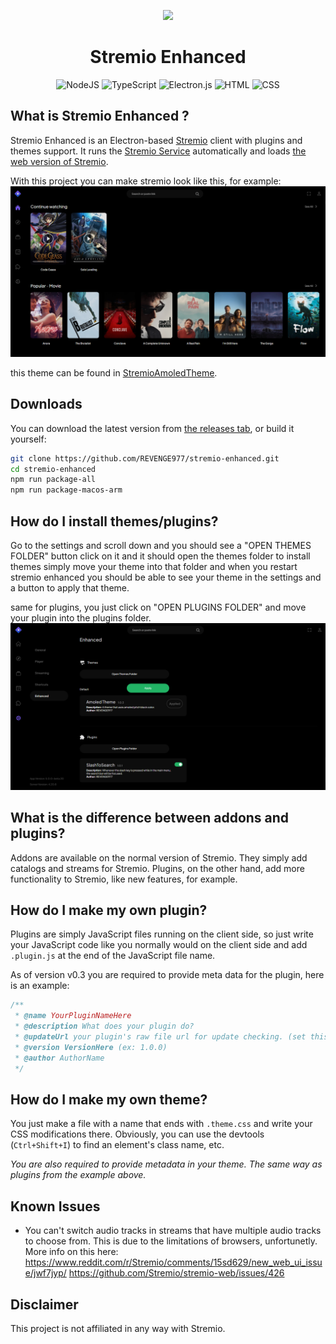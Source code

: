 <p align="center">
	<a href="https://stremio.com/">
		<img src="https://github.com/REVENGE977/stremio-enhanced/raw/main/images/icon.ico">
	</a>
	<h1 align="center">Stremio Enhanced</h1>
	<p align="center">
	<img src="https://img.shields.io/badge/Node.js-43853D?style=for-the-badge&logo=node.js&logoColor=white" alt="NodeJS"> <img src="https://img.shields.io/badge/TypeScript-007ACC?style=for-the-badge&logo=typescript&logoColor=white" alt="TypeScript"> <img src="https://img.shields.io/badge/Electron-191970?style=for-the-badge&logo=Electron&logoColor=white" alt="Electron.js"> <img src="https://img.shields.io/badge/HTML-239120?style=for-the-badge&logo=html5&logoColor=white" alt="HTML"> <img src="https://img.shields.io/badge/CSS-239120?&style=for-the-badge&logo=css3&logoColor=white" alt="CSS">
	</p>
</p>

## What is Stremio Enhanced ?
Stremio Enhanced is an Electron-based [Stremio](https://www.stremio.com/) client with plugins and themes support. It runs the [Stremio Service](https://github.com/Stremio/stremio-service) automatically and loads [the web version of Stremio](https://app.strem.io/shell-v4.4/).


With this project you can make stremio look like this, for example:
![screenshot](https://github.com/REVENGE977/stremio-enhanced/raw/main/images/amoled_screenshot.png)

this theme can be found in [StremioAmoledTheme](https://github.com/REVENGE977/StremioAmoledTheme).
## Downloads
You can download the latest version from [the releases tab](https://github.com/REVENGE977/stremio-enhanced/releases), or build it yourself:
```sh
git clone https://github.com/REVENGE977/stremio-enhanced.git
cd stremio-enhanced
npm run package-all
npm run package-macos-arm
```

## How do I install themes/plugins?
Go to the settings and scroll down and you should see a "OPEN THEMES FOLDER" button
click on it and it should open the themes folder to install themes simply move your theme into that folder
and when you restart stremio enhanced you should be able to see your theme in the settings and a button to apply that theme.

same for plugins, you just click on "OPEN PLUGINS FOLDER" and move your plugin into the plugins folder.
![settings_screenshot](https://github.com/REVENGE977/stremio-enhanced/raw/main/images/settings_screenshot.png)

## What is the difference between addons and plugins?
Addons are available on the normal version of Stremio. They simply add catalogs and streams for Stremio. Plugins, on the other hand, add more functionality to Stremio, like new features, for example.


## How do I make my own plugin?
Plugins are simply JavaScript files running on the client side, so just write your JavaScript code like you normally would on the client side and add `.plugin.js` at the end of the JavaScript file name.

As of version v0.3 you are required to provide meta data for the plugin, here is an example:
```js
/**
 * @name YourPluginNameHere
 * @description What does your plugin do?
 * @updateUrl your plugin's raw file url for update checking. (set this to none if you don't want to provide one)
 * @version VersionHere (ex: 1.0.0)
 * @author AuthorName
 */
```
## How do I make my own theme?
You just make a file with a name that ends with `.theme.css` and write your CSS modifications there. Obviously, you can use the devtools (`Ctrl+Shift+I`) to find an element's class name, etc.

*You are also required to provide metadata in your theme. The same way as plugins from the example above.*

## Known Issues
- You can't switch audio tracks in streams that have multiple audio tracks to choose from. This is due to the limitations of browsers, unfortunetly. More info on this here: https://www.reddit.com/r/Stremio/comments/15sd629/new_web_ui_issue/jwf7jyp/ https://github.com/Stremio/stremio-web/issues/426

## Disclaimer
This project is not affiliated in any way with Stremio.